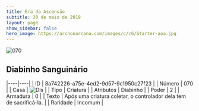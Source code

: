 ```yaml
---
title: Era da Ascensão
subtitle: 30 de maio de 2019
layout: page
show_sidebar: false
hero_image: https://archonarcana.com/images/c/c6/Starter-aoa.jpg
---
```


![070](https://cdn.keyforgegame.com/media/card_front/pt/435_070_86R332PPCFVM_pt.png)

## Diabinho Sanguinário

|----|----|
| ID | 8a742226-a75e-4ed2-9d57-9c1950c27f23 |
| Número | 070 |
| Casa | ![Dis](https://archonarcana.com/images/thumb/e/e8/Dis.png/22px-Dis.png "Dis") |
| Tipo | Criatura |
| Atributos | Diabinho |
| Poder | 2 |
| Armadura | 0 |
| Texto | Após uma criatura coletar, o controlador dela tem de sacrificá-la. |
| Raridade | Incomum |
